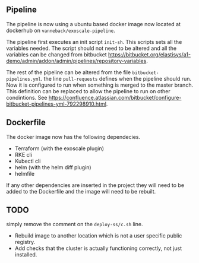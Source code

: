 ## Pipeline
The pipeline is now using a ubuntu based docker image now located at dockerhub on
`vanneback/exoscale-pipeline`. 

The pipeline first executes an init script `init-sh`. This scripts sets all the variables
needed. The script should not need to be altered and all the variables can be changed from
bitbucket https://bitbucket.org/elastisys/a1-demo/admin/addon/admin/pipelines/repository-variables.

The rest of the pipeline can be altered from the file `bitbucket-pipelines.yml`. the line `pull-requests`
defines when the pipeline should run. Now it is configured to run when something is merged to the master branch.
This definition can be replaced to allow the pipeline to run on other condintions. See https://confluence.atlassian.com/bitbucket/configure-bitbucket-pipelines-yml-792298910.html.

## Dockerfile
The docker image now has the following dependecies.

* Terraform (with the exoscale plugin)
* RKE cli
* Kubectl cli
* helm (with the helm diff plugin)
* helmfile

If any other dependencies are inserted in the project they will need to be added to the Dockerfile
and the image will need to be rebuilt.

## TODO
simply remove the comment on the `deploy-ss/c.sh` line.
* Rebuild image to another location which is not a user specific public registry.
* Add checks that the cluster is actually functioning correctly, not just installed.
